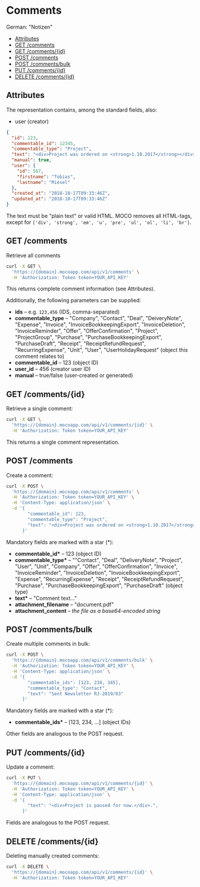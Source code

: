 # Comments

German: "Notizen"

<!-- TOC -->

- [Attributes](#attributes)
- [GET /comments](#get-comments)
- [GET /comments/{id}](#get-commentsid)
- [POST /comments](#post-comments)
- [POST /comments/bulk](#post-commentsbulk)
- [PUT /comments/{id}](#put-commentsid)
- [DELETE /comments/{id}](#delete-commentsid)

<!-- /TOC -->

## Attributes

The representation contains, among the standard fields, also:

- user (creator)

```json
{
  "id": 123,
  "commentable_id": 12345,
  "commentable_type": "Project",
  "text": "<div>Project was ordered on <strong>1.10.2017</strong></div>.",
  "manual": true,
  "user": {
    "id": 567,
    "firstname": "Tobias",
    "lastname": "Miesel"
  },
  "created_at": "2018-10-17T09:33:46Z",
  "updated_at": "2018-10-17T09:33:46Z"
}
```

The text must be "plain text" or valid HTML. MOCO removes all HTML-tags, except for `['div', 'strong', 'em', 'u', 'pre', 'ul', 'ol', 'li', 'br']`.

## GET /comments

Retrieve all comments

```bash
curl -X GET \
  'https://{domain}.mocoapp.com/api/v1/comments' \
  -H 'Authorization: Token token=YOUR_API_KEY'
```

This returns complete comment information (see Attributes).

Additionally, the following parameters can be supplied:

- **ids** – e.g. `123,456` (IDS, comma-separated)
- **commentable_type** – "Company", "Contact", "Deal", "DeiveryNote", "Expense", "Invoice", "InvoiceBookkeepingExport", "InvoiceDeletion", "InvoiceReminder", "Offer", "OfferConfirmation", "Project", "ProjectGroup", "Purchase", "PurchaseBookkeepingExport", "PurchaseDraft", "Receipt", "ReceiptRefundRequest", "RecurringExpense", "Unit", "User", "UserHolidayRequest" (object this comment relates to)
- **commentable_id** – 123 (object ID)
- **user_id** – 456 (creator user ID)
- **manual** – true/false (user-created or generated)

## GET /comments/{id}

Retrieve a single comment:

```bash
curl -X GET \
  'https://{domain}.mocoapp.com/api/v1/comments/{id}' \
  -H 'Authorization: Token token=YOUR_API_KEY'
```

This returns a single comment representation.

## POST /comments

Create a comment:

```bash
curl -X POST \
  'https://{domain}.mocoapp.com/api/v1/comments' \
  -H 'Authorization: Token token=YOUR_API_KEY' \
  -H 'Content-Type: application/json' \
  -d '{
        "commentable_id": 123,
        "commentable_type": "Project",
        "text": "<div>Project was ordered on <strong>1.10.2017</strong></div>."
      }'
```

Mandatory fields are marked with a star (\*):

- **commentable_id\*** – 123 (object ID)
- **commentable_type\*** – ""Contact", "Deal", "DeliveryNote", "Project", "User", "Unit", "Company", "Offer", "OfferConfirmation", "Invoice", "InvoiceReminder", "InvoiceDeletion", "InvoiceBookkeepingExport", "Expense", "RecurringExpense", "Receipt", "ReceiptRefundRequest", "Purchase", "PurchaseBookkeepingExport", "PurchaseDraft" (object type)
- **text\*** – "Comment text..."
- **attachment_filename** – "document.pdf"
- **attachment_content** – _the file as a base64-encoded string_

## POST /comments/bulk

Create multiple comments in bulk:

```bash
curl -X POST \
  'https://{domain}.mocoapp.com/api/v1/comments/bulk' \
  -H 'Authorization: Token token=YOUR_API_KEY' \
  -H 'Content-Type: application/json' \
  -d '{
        "commentable_ids": [123, 234, 345],
        "commentable_type": "Contact",
        "text": "Sent Newsletter RJ-2019/03"
      }'
```

Mandatory fields are marked with a star (\*):

- **commentable_ids\*** – [123, 234, ...] (object IDs)

Other fields are analogous to the POST request.

## PUT /comments/{id}

Update a comment:

```bash
curl -X PUT \
  'https://{domain}.mocoapp.com/api/v1/comments/{id}' \
  -H 'Authorization: Token token=YOUR_API_KEY' \
  -H 'Content-Type: application/json' \
  -d '{
        "text": "<div>Project is paused for now.</div>.",
      }'
```

Fields are analogous to the POST request.

## DELETE /comments/{id}

Deleting manually created comments:

```bash
curl -X DELETE \
  'https://{domain}.mocoapp.com/api/v1/comments/{id}' \
  -H 'Authorization: Token token=YOUR_API_KEY'
```
